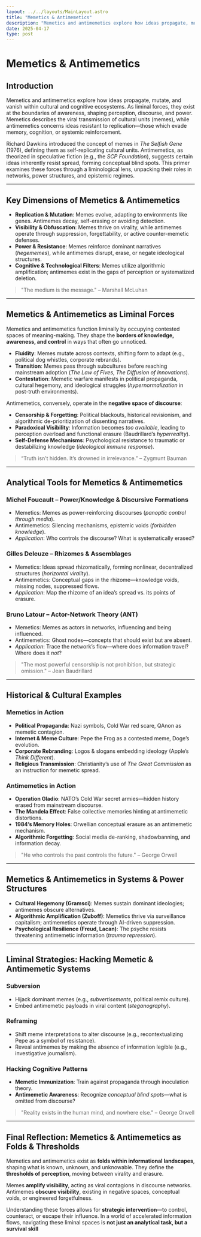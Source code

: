 ```yaml
---
layout: ../../layouts/MainLayout.astro
title: "Memetics & Antimemetics"
description: "Memetics and antimemetics explore how ideas propagate, mutate, and vanish within cultural and cognitive ecosystems."
date: 2025-04-17
type: post
---
```


# Memetics & Antimemetics  

## Introduction  
Memetics and antimemetics explore how ideas propagate, mutate, and vanish within cultural and cognitive ecosystems. As liminal forces, they exist at the boundaries of awareness, shaping perception, discourse, and power. Memetics describes the viral transmission of cultural units (memes), while antimemetics concerns ideas resistant to replication—those which evade memory, cognition, or systemic reinforcement.

Richard Dawkins introduced the concept of memes in *The Selfish Gene* (1976), defining them as self-replicating cultural units. Antimemetics, as theorized in speculative fiction (e.g., the *SCP Foundation*), suggests certain ideas inherently resist spread, forming conceptual blind spots. This primer examines these forces through a liminological lens, unpacking their roles in networks, power structures, and epistemic regimes.

---

## **Key Dimensions of Memetics & Antimemetics**  
- **Replication & Mutation**: Memes evolve, adapting to environments like genes. Antimemes decay, self-erasing or avoiding detection.  
- **Visibility & Obfuscation**: Memes thrive on virality, while antimemes operate through suppression, forgettability, or active counter-memetic defenses.  
- **Power & Resistance**: Memes reinforce dominant narratives (*hegememes*), while antimemes disrupt, erase, or negate ideological structures.  
- **Cognitive & Technological Filters**: Memes utilize algorithmic amplification; antimemes exist in the gaps of perception or systematized deletion.  

> "The medium is the message." – Marshall McLuhan  

---

## **Memetics & Antimemetics as Liminal Forces**  
Memetics and antimemetics function liminally by occupying contested spaces of meaning-making. They shape the **borders of knowledge, awareness, and control** in ways that often go unnoticed.  

- **Fluidity**: Memes mutate across contexts, shifting form to adapt (e.g., political dog whistles, corporate rebrands).  
- **Transition**: Memes pass through subcultures before reaching mainstream adoption (*The Law of Fives*, *The Diffusion of Innovations*).  
- **Contestation**: Memetic warfare manifests in political propaganda, cultural hegemony, and ideological struggles (*hypernormalization* in post-truth environments).  

Antimemetics, conversely, operate in the **negative space of discourse**:  
- **Censorship & Forgetting**: Political blackouts, historical revisionism, and algorithmic de-prioritization of dissenting narratives.  
- **Paradoxical Visibility**: Information becomes *too available*, leading to perception overload and functional erasure (Baudrillard’s *hyperreality*).  
- **Self-Defense Mechanisms**: Psychological resistance to traumatic or destabilizing knowledge (*ideological immune response*).  

> “Truth isn’t hidden. It’s drowned in irrelevance.” – Zygmunt Bauman  

---

## **Analytical Tools for Memetics & Antimemetics**  
### **Michel Foucault – Power/Knowledge & Discursive Formations**  
- Memetics: Memes as power-reinforcing discourses (*panoptic control through media*).  
- Antimemetics: Silencing mechanisms, epistemic voids (*forbidden knowledge*).  
- *Application*: Who controls the discourse? What is systematically erased?  

### **Gilles Deleuze – Rhizomes & Assemblages**  
- Memetics: Ideas spread rhizomatically, forming nonlinear, decentralized structures (*horizontal virality*).  
- Antimemetics: Conceptual gaps in the rhizome—knowledge voids, missing nodes, suppressed flows.  
- *Application*: Map the rhizome of an idea’s spread vs. its points of erasure.  

### **Bruno Latour – Actor-Network Theory (ANT)**  
- Memetics: Memes as actors in networks, influencing and being influenced.  
- Antimemetics: Ghost nodes—concepts that should exist but are absent.  
- *Application*: Trace the network’s flow—where does information travel? Where does it *not*?  

> "The most powerful censorship is not prohibition, but strategic omission." – Jean Baudrillard  

---

## **Historical & Cultural Examples**  
### **Memetics in Action**  
- **Political Propaganda**: Nazi symbols, Cold War red scare, QAnon as memetic contagion.  
- **Internet & Meme Culture**: Pepe the Frog as a contested meme, Doge’s evolution.  
- **Corporate Rebranding**: Logos & slogans embedding ideology (Apple’s *Think Different*).  
- **Religious Transmission**: Christianity’s use of *The Great Commission* as an instruction for memetic spread.  

### **Antimemetics in Action**  
- **Operation Gladio**: NATO’s Cold War secret armies—hidden history erased from mainstream discourse.  
- **The Mandela Effect**: False collective memories hinting at antimemetic distortions.  
- **1984’s Memory Holes**: Orwellian conceptual erasure as an antimemetic mechanism.  
- **Algorithmic Forgetting**: Social media de-ranking, shadowbanning, and information decay.  

> "He who controls the past controls the future." – George Orwell  

---

## **Memetics & Antimemetics in Systems & Power Structures**  
- **Cultural Hegemony (Gramsci)**: Memes sustain dominant ideologies; antimemes obscure alternatives.  
- **Algorithmic Amplification (Zuboff)**: Memetics thrive via surveillance capitalism; antimemetics operate through AI-driven suppression.  
- **Psychological Resilience (Freud, Lacan)**: The psyche resists threatening antimemetic information (*trauma repression*).  

---

## **Liminal Strategies: Hacking Memetic & Antimemetic Systems**  
### **Subversion**  
- Hijack dominant memes (e.g., *subvertisements*, political remix culture).  
- Embed antimemetic payloads in viral content (*steganography*).  

### **Reframing**  
- Shift meme interpretations to alter discourse (e.g., recontextualizing Pepe as a symbol of resistance).  
- Reveal antimemes by making the absence of information legible (e.g., investigative journalism).  

### **Hacking Cognitive Patterns**  
- **Memetic Immunization**: Train against propaganda through inoculation theory.  
- **Antimemetic Awareness**: Recognize *conceptual blind spots*—what is omitted from discourse?  

> "Reality exists in the human mind, and nowhere else." – George Orwell  

---

## **Final Reflection: Memetics & Antimemetics as Folds & Thresholds**  
Memetics and antimemetics exist as **folds within informational landscapes**, shaping what is known, unknown, and unknowable. They define the **thresholds of perception**, moving between virality and erasure.  

Memes **amplify visibility**, acting as viral contagions in discourse networks. Antimemes **obscure visibility**, existing in negative spaces, conceptual voids, or engineered forgetfulness.  

Understanding these forces allows for **strategic intervention**—to control, counteract, or escape their influence. In a world of accelerated information flows, navigating these liminal spaces is **not just an analytical task, but a survival skill**
